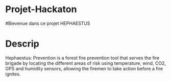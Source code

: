 # Projet-Hackaton
#Bievenue dans ce projet  HEPHAESTUS
# Descrip 
Hephaestus: Prevention is a forest fire prevention tool that serves the fire brigade by locating the different
areas of risk using temperature, wind, CO2, GPS and humidity sensors, allowing the firemen to take action
before a fire ignites.
